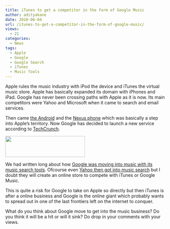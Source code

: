 ```yaml
---
title: iTunes to get a competitor in the form of Google Music
author: adityakane
date: 2010-06-04
url: /itunes-to-get-a-competitor-in-the-form-of-google-music/
views:
  - 21
categories:
  - News
tags:
  - Apple
  - Google
  - Google Search
  - iTunes
  - Music Tools
---
```

Apple rules the music industry with iPod the device and iTunes the virtual music store. Apple has basically expanded its domain with iPhones and iPad. Google has never been crossing paths with Apple as it is now. Its main competitors were Yahoo and Microsoft when it came to search and email services.

Then came [the Android][1] and the [Nexus phone][2] which was basically a step into Apple&#8217;s territory. Now Google has decided to launch a new service according to <a href="http://techcrunch.com/2010/06/04/googles-itunes-competitor-will-likely-be-called-google-music/" onclick="_gaq.push(['_trackEvent', 'outbound-article', 'http://techcrunch.com/2010/06/04/googles-itunes-competitor-will-likely-be-called-google-music/', 'TechCrunch']);" >TechCrunch</a>.

<a rel="attachment wp-att-26131" href="http://devilsworkshop.org/itunes-to-get-a-competitor-in-the-form-of-google-music/google_music/"><img class="aligncenter size-full wp-image-26131" title="google_music" src="http://cdn.devilsworkshop.org/files/2010/06/google_music.png" alt="" width="250" height="66" /></a>

We had written long about how [Google was moving into music with its music search tools][3]. Ofcourse even [Yahoo then got into music search][4] but I doubt they will create an online store to compete with iTunes or Google Music.

This is quite a risk for Google to take on Apple so directly but then iTunes is after a online business and Google is the online giant which probably wants to spread out in one of the last frontiers left on the internet to conquer.

What do you think about Google move to get into the music business? Do you think it will be a hit or will it sink? Do drop in your comments with your views.

 [1]: http://devilsworkshop.org/get-android-without-mobile-completely-legal/ "the Android"
 [2]: http://devilsworkshop.org/is-it-worth-buying-googles-nexus/ "Nexus phone"
 [3]: http://devilsworkshop.org/googles-music-search-one-stop-shop-for-music/ "Google was moving into music with its music search tools"
 [4]: http://devilsworkshop.org/yahoo-search-gets-musical/ "Yahoo then got into music search"
